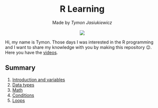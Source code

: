 <h1 align="center">R Learning</h1>

<p align="center">
  Made by <i>Tymon Jasiukiewicz</i><br><br>
  <img src="https://img.shields.io/badge/r-%23276DC3.svg?style=for-the-badge&logo=r&logoColor=white">
</p>

<p>Hi, my name is Tymon. Those days I was interested in the R programming and I want to share my knowledge with you by making this repository 😉. Here you have the <a href="https://www.youtube.com/watch?v=ybb5clTk90M&list=PLSFOLF4KDRKM-JYW9aJwWfZpLE6sscpDs&ab_channel=TymonJasiukiewicz">videos</a>.</p>

## Summary

1. [Introduction and variables](https://github.com/jasiukiewicztymon/RLearning/blob/main/%231/Variables.md)
2. [Data types](https://github.com/jasiukiewicztymon/RLearning/blob/main/%232/Data%20types.md)
3. [Math](https://github.com/jasiukiewicztymon/RLearning/blob/main/%233/Math.md)
4. [Conditions](https://github.com/jasiukiewicztymon/RLearning/blob/main/%234/Conditions.md)
5. [Loops](https://github.com/jasiukiewicztymon/RLearning/blob/main/%235/Loops.md)
